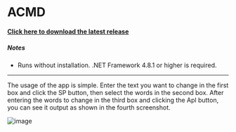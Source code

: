 ACMD
===

**[Click here to download the latest release](https://github.com/vamade/ACMD/releases/latest/ACMD.exe)**

##### Notes
* Runs without installation. .NET Framework 4.8.1 or higher is required.
---

The usage of the app is simple. Enter the text you want to change in the first box and click the SP button, then select the words in the second box. After entering the words to change in the third box and clicking the Apl button, you can see it output as shown in the fourth screenshot.

![image](https://github.com/vamade/ACMD/assets/153408930/f90e7bd3-db9b-47be-b904-7f23d9265ca5)

